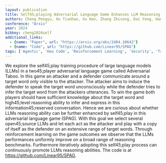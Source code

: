 ```yaml
---
layout: publication
title: Self45;playing Adversarial Language Game Enhances LLM Reasoning
authors: Cheng Pengyu, Hu Tianhao, Xu Han, Zhang Zhisong, Dai Yong, Han Lei, Du Nan
conference: "Arxiv"
year: 2024
bibkey: cheng2024self
additional_links:
  - {name: "Paper", url: "https://arxiv.org/abs/2404.10642"}
  - {name: "Code", url: "https://github.com/Linear95/SPAG"}
tags: ['Agentic', 'Has Code', 'Reinforcement Learning', 'Security', 'Training Techniques']
---
```

We explore the self45;play training procedure of large language models (LLMs) in a two45;player adversarial language game called Adversarial Taboo. In this game an attacker and a defender communicate around a target word only visible to the attacker. The attacker aims to induce the defender to speak the target word unconsciously while the defender tries to infer the target word from the attackers utterances. To win the game both players should have sufficient knowledge about the target word and high45;level reasoning ability to infer and express in this information45;reserved conversation. Hence we are curious about whether LLMs reasoning ability can be further enhanced by self45;play in this adversarial language game (SPAG). With this goal we select several open45;source LLMs and let each act as the attacker and play with a copy of itself as the defender on an extensive range of target words. Through reinforcement learning on the game outcomes we observe that the LLMs performances uniformly improve on a broad range of reasoning benchmarks. Furthermore iteratively adopting this self45;play process can continuously promote LLMs reasoning abilities. The code is at https://github.com/Linear95/SPAG.
